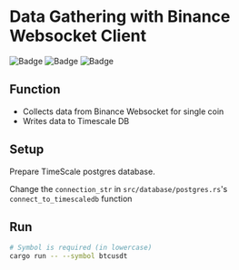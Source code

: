 # Data Gathering with Binance Websocket Client

![Badge](https://img.shields.io/badge/Rust-000000.svg?&logo=Rust&logoColor=fff)
![Badge](https://img.shields.io/badge/Binance-F0B90B.svg?&logo=Binance&logoColor=fff)
![Badge](https://img.shields.io/badge/Timescale-FDB515.svg?&logo=Timescale&logoColor=fff)


## Function

- Collects data from Binance Websocket for single coin
- Writes data to Timescale DB

## Setup

Prepare TimeScale postgres database.

Change the `connection_str` in `src/database/postgres.rs`'s `connect_to_timescaledb` function

## Run

```bash
# Symbol is required (in lowercase)
cargo run -- --symbol btcusdt
```